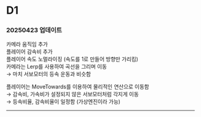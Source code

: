 # D1

### 20250423 업데이트

카메라 움직임 추가  
플레이어 감속비 추가  
플레이어 속도 노멀라이징 (속도를 1로 만들어 방향만 가리킴)  
카메라는 Lerp를 사용하여 곡선을 그리며 이동  
→ 마치 서보모터의 등속 운동과 비슷함  

플레이어는 MoveTowards를 이용하여 물리적인 연산으로 이동함  
→ 감속비, 가속비가 설정되지 않은 서보모터처럼 각지게 이동  
→ 등속비율, 감속비율이 일정함 (가상엔진이라 가능)

---

